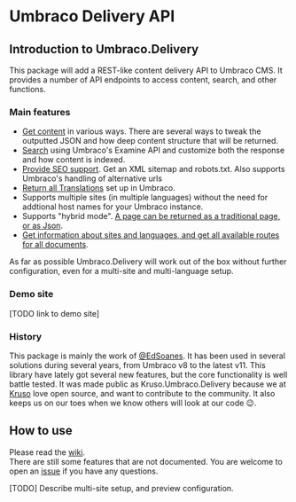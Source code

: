 # Umbraco Delivery API


## Introduction to Umbraco.Delivery

This package will add a REST-like content delivery API to Umbraco CMS. It provides a number of API endpoints to access content, search, and other functions.

### Main features

* [Get content](https://github.com/Kruso/Kruso.Umbraco.Delivery/wiki/2.-Using-Kruso.Umbraco.Delivery#get-content) in various ways. There are several ways to tweak the outputted JSON and how deep content structure that will be returned.
* [Search](https://github.com/Kruso/Kruso.Umbraco.Delivery/wiki/9.-Search-Queries-and-Indexing) using Umbraco's Examine API and customize both the response and how content is indexed.
* [Provide SEO support](https://github.com/Kruso/Kruso.Umbraco.Delivery/wiki/4.-SEO-Features). Get an XML sitemap and robots.txt. Also supports Umbraco's handling of alternative urls
* [Return all Translations](https://github.com/Kruso/Kruso.Umbraco.Delivery/wiki/2.-Using-Umbraco.Delivery#the-manifest) set up in Umbraco.
* Supports multiple sites (in multiple languages) without the need for addtional host names for your Umbraco instance.
* Supports "hybrid mode". [A page can be returned as a traditional page, or as Json](https://github.com/Kruso/Kruso.Umbraco.Delivery/wiki/1.-Get-Started#the-umbraco-json-template).
* [Get information about sites and languages, and get all available routes for all documents](https://github.com/Kruso/Kruso.Umbraco.Delivery/wiki/2.-Using-Umbraco.Delivery#the-manifest).

As far as possible Umbraco.Delivery will work out of the box without further configuration, even for a multi-site and multi-language setup.


### Demo site

[TODO link to demo site]
<br>
### History

This package is mainly the work of [@EdSoanes](https://github.com/EdSoanes). It has been used in several solutions during several years, from Umbraco v8 to the latest v11. This library have lately got several new features, but the core functionality is well battle tested.
It was made public as Kruso.Umbraco.Delivery because we at [Kruso](https://kruso.dk/en/) love open source, and want to contribute to the community. It also keeps us on our toes when we know others will look at our code 😉.
<br>
## How to use

Please read the [wiki](https://github.com/Kruso/Kruso.Umbraco.Delivery/wiki). <br>
There are still some features that are not documented. You are welcome to open an [issue](https://github.com/Kruso/Kruso.Umbraco.Delivery/issues) if you have any questions. <br>



[TODO]
Describe multi-site setup, and preview configuration.
